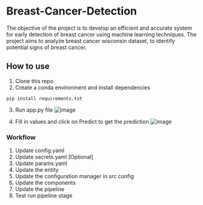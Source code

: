 # Breast-Cancer-Detection
The objective of the project is to develop an efficient and accurate system for early 
detection of breast cancer using machine learning techniques.
The project aims to analyze breast cancer wisconsin dataset, to identify potential signs
of breast cancer.<br>

## How to use
1. Clone this repo
2. Create a conda environment and install dependencies
```
pip install requirements.txt
```
3. Run app.py file
![image](https://github.com/rizal-muhammed/Breast-Cancer-Detection/assets/37320039/0122fb0c-7d48-4ee2-8d67-4bf7b019ec07)

4. Fill in values and click on Predict to get the prediction
![image](https://github.com/rizal-muhammed/Breast-Cancer-Detection/assets/37320039/5b75887d-03cf-4111-bd8c-71ceb1e2a50c)

### Workflow
1. Update config.yaml
2. Update secrets.yaml [Optional]
3. Update params.yaml
4. Update the entity
5. Update the configuration manager in src config
6. Update the components
7. Update the pipeline
8. Test run pipeline stage
